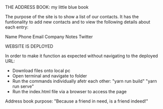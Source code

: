 
THE ADDRESS BOOK: my little blue book

The purpose of the site is to show a list of our contacts. 
It has the funtionality to add new contacts and to view the following details about each entry:

Name
Phone 
Email
Company 
Notes
Twitter

WEBSITE IS DEPLOYED

In order to make it function as expected without navigating to the deployed URL:
 - Download files onto local pc
 - Open terminal and navigate to folder
 - Run the commands individually afetr each other:
     "yarn run build"
     "yarn run serve"
 - Run the index.html file via a browser to access the page 

 
 Address book purpose: "Because a friend in need, is a friend indeed!"

